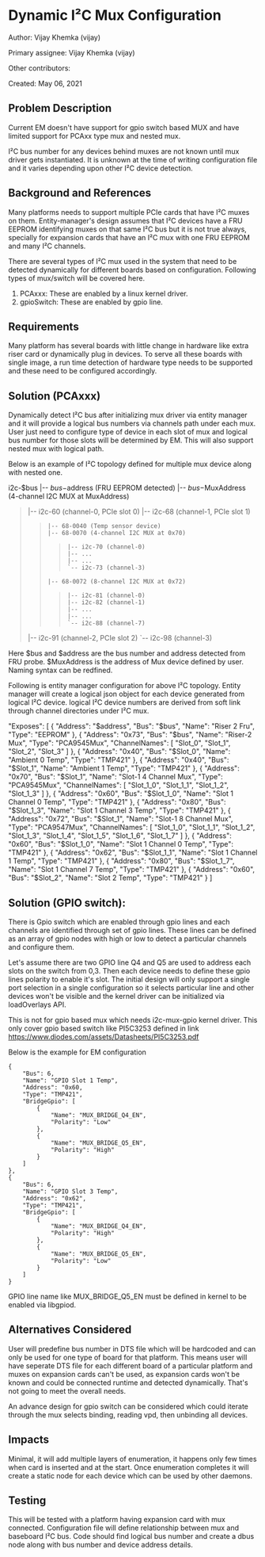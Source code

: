 # Dynamic I²C Mux Configuration

Author: Vijay Khemka (vijay)

Primary assignee: Vijay Khemka (vijay)

Other contributors:

Created: May 06, 2021

## Problem Description
Current EM doesn't have support for gpio switch based MUX and have limited
support for PCAxx type mux and nested mux.

I²C bus number for any devices behind muxes are not known until mux driver gets
instantiated. It is unknown at the time of writing configuration file and it
varies depending upon other I²C device detection.

## Background and References
Many platforms needs to support multiple PCIe cards that have I²C muxes on
them. Entity-manager's design assumes that I²C devices have a FRU EEPROM
identifying muxes on that same I²C bus but it is not true always, specially
for expansion cards that have an I²C mux with one FRU EEPROM and many I²C
channels.

There are several types of I²C mux used in the system that need to be detected
dynamically for different boards based on configuration. Following types of
mux/switch will be covered here.
1. PCAxxx: These are enabled by a linux kernel driver.
2. gpioSwitch: These are enabled by gpio line.

## Requirements
Many platform has several boards with little change in hardware like extra
riser card or dynamically plug in devices. To serve all these boards with
single image, a run time detection of hardware type needs to be supported
and these need to be configured accordingly.

## Solution (PCAxxx)
Dynamically detect I²C bus after initializing mux driver via entity manager
and it will provide a logical bus numbers via channels path under each mux. User
just need to configure type of device in each slot of mux and logical bus number
for those slots will be determined by EM. This will also support nested mux with
logical path.

Below is an example of I²C topology defined for multiple mux device along with
nested one.

i2c-$bus
|-- $bus-$address (FRU EEPROM detected)
|-- $bus-$MuxAddress (4-channel I2C MUX at MuxAddress)
>    |-- i2c-60 (channel-0, PCIe slot 0)
>    |-- i2c-68 (channel-1, PCIe slot 1)
>>     |-- 68-0040 (Temp sensor device)
>>     |-- 68-0070 (4-channel I2C MUX at 0x70)
>>>     |-- i2c-70 (channel-0)
>>>     |-- ...
>>>     |-- ...
>>>     `-- i2c-73 (channel-3)
>>     |-- 68-0072 (8-channel I2C MUX at 0x72)
>>>     |-- i2c-81 (channel-0)
>>>     |-- i2c-82 (channel-1)
>>>     |-- ...
>>>     |-- ...
>>>     `-- i2c-88 (channel-7)
>    |-- i2c-91 (channel-2, PCIe slot 2)
>    `-- i2c-98 (channel-3)

Here $bus and $address are the bus number and address detected from FRU probe.
$MuxAddress is the address of Mux device defined by user. Naming syntax can
be redfined.

Following is entity manager configuration for above I²C topology. Entity manager
will create a logical json object for each device generated from logical I²C
device. logical I²C device numbers are derived from soft link through channel
directories under I²C mux.

"Exposes": [
    {
        "Address": "$address",
        "Bus": "$bus",
        "Name": "Riser 2 Fru",
        "Type": "EEPROM"
    },
    {
        "Address": "0x73",
        "Bus": "$bus",
        "Name": "Riser-2 Mux",
        "Type": "PCA9545Mux",
        "ChannelNames": [
            "Slot_0",
            "Slot_1",
            "Slot_2",
            "Slot_3"
        ]
    },
    {
        "Address": "0x40",
        "Bus": "$Slot_0",
        "Name": "Ambient 0 Temp",
        "Type": "TMP421"
    },
    {
        "Address": "0x40",
        "Bus": "$Slot_1",
        "Name": "Ambient 1 Temp",
        "Type": "TMP421"
    },
    {
        "Address": "0x70",
        "Bus": "$Slot_1",
        "Name": "Slot-1 4 Channel Mux",
        "Type": "PCA9545Mux",
        "ChannelNames": [
            "Slot_1_0",
            "Slot_1_1",
            "Slot_1_2",
            "Slot_1_3"
        ]
    },
    {
        "Address": "0x60",
        "Bus": "$Slot_1_0",
        "Name": "Slot 1 Channel 0 Temp",
        "Type": "TMP421"
    },
    {
        "Address": "0x80",
        "Bus": "$Slot_1_3",
        "Name": "Slot 1 Channel 3 Temp",
        "Type": "TMP421"
    },
    {
        "Address": "0x72",
        "Bus": "$Slot_1",
        "Name": "Slot-1 8 Channel Mux",
        "Type": "PCA9547Mux",
        "ChannelNames": [
            "Slot_1_0",
            "Slot_1_1",
            "Slot_1_2",
            "Slot_1_3",
            "Slot_1_4",
            "Slot_1_5",
            "Slot_1_6",
            "Slot_1_7"
        ]
    },
    {
        "Address": "0x60",
        "Bus": "$Slot_1_0",
        "Name": "Slot 1 Channel 0 Temp",
        "Type": "TMP421"
    },
    {
        "Address": "0x62",
        "Bus": "$Slot_1_1",
        "Name": "Slot 1 Channel 1 Temp",
        "Type": "TMP421"
    },
    {
        "Address": "0x80",
        "Bus": "$Slot_1_7",
        "Name": "Slot 1 Channel 7 Temp",
        "Type": "TMP421"
    },
    {
        "Address": "0x60",
        "Bus": "$Slot_2",
        "Name": "Slot 2 Temp",
        "Type": "TMP421"
    }
]

## Solution (GPIO switch):
There is Gpio switch which are enabled through gpio lines and each channels are
identified through set of gpio lines. These lines can be defined as an array of
gpio nodes with high or low to detect a particular channels and configure them.

Let's assume there are two GPIO line Q4 and Q5 are used to address each slots on
the switch from 0,3. Then each device needs to define these gpio lines polarity
to enable it's slot. The initial design will only support a single port
selection in a single configuration so it selects particular line and other
devices won't be visible and the kernel driver can be initialized via
loadOverlays API.

This is not for gpio based mux which needs i2c-mux-gpio kernel driver. This
only cover gpio based switch like PI5C3253 defined in link
https://www.diodes.com/assets/Datasheets/PI5C3253.pdf

Below is the example for EM configuration

    {
        "Bus": 6,
        "Name": "GPIO Slot 1 Temp",
        "Address": "0x60,
        "Type": "TMP421",
        "BridgeGpio": [
            {
                "Name": "MUX_BRIDGE_Q4_EN",
                "Polarity": "Low"
            },
            {
                "Name": "MUX_BRIDGE_Q5_EN",
                "Polarity": "High"
            }
        ]
    },
    {
        "Bus": 6,
        "Name": "GPIO Slot 3 Temp",
        "Address": "0x62",
        "Type": "TMP421",
        "BridgeGpio": [
            {
                "Name": "MUX_BRIDGE_Q4_EN",
                "Polarity": "High"
            },
            {
                "Name": "MUX_BRIDGE_Q5_EN",
                "Polarity": "Low"
            }
        ]
    }

GPIO line name like MUX_BRIDGE_Q5_EN must be defined in kernel to be enabled
via libgpiod.

## Alternatives Considered
User will predefine bus number in DTS file which will be hardcoded and can
only be used for one type of board for that platform. This means user will have
seperate DTS file for each different board of a particular platform and muxes
on expansion cards can't be used, as expansion cards won't be known and could
be connected runtime and detected dynamically. That's not going to meet the
overall needs.

An advance design for gpio switch can be considered which could iterate through
the mux selects binding, reading vpd, then unbinding all devices.

## Impacts
Minimal, it will add multiple layers of enumeration, it happens only few times
when card is inserted and at the start. Once enumeration completes it will
create a static node for each device which can be used by other daemons.

## Testing
This will be tested with a platform having expansion card with mux connected.
Configuration file will define relationship between mux and baseboard I²C bus.
Code should find logical bus number and create a dbus node along with bus number
and device address details.
